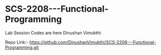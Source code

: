 # SCS-2208---Functional-Programming

Lab Session Codes are here
Dinushan Vimukthi

Repo Link:- https://github.com/DinushanVimukthi/SCS-2208---Functional-Programming.git
